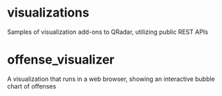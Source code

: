 visualizations
==============

Samples of visualization add-ons to QRadar, utilizing public REST APIs

offense_visualizer
==============
A visualization that runs in a web browser, showing an interactive bubble chart of offenses
